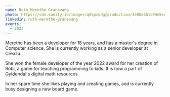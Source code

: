 ```yaml
---
name: Ruth Merethe Granevang
photo: https://cdn.sanity.io/images/q0ipzqdg/production/3e00a6b1c99e5ed99da8671126a50e66fe49c0ca-1170x1362.jpg
linkedIn: ruth-merethe-granevang
events:
  - 2023
---
```


Merethe has been a developer for 18 years, and has a master's degree in Computer science. She is currently working as a senior developer at Creaza.

She won the female developer of the year 2022 award for her creation of Robi, a game for teaching programming to kids. It is now a part of Gyldendal's digital math resources.

In her spare time she likes playing and creating games, and is currently busy designing a new board game.
